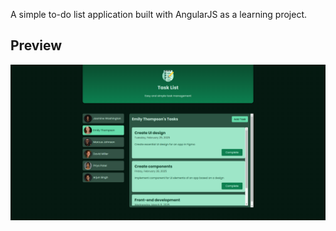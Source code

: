 A simple to-do list application built with AngularJS as a learning project.

<h2>Preview</h2>
<img src="https://github.com/danilsakhonenko/angular-todo-list/blob/main/preview.png?raw=true" alt="todo preview" />
